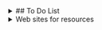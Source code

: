 
<details>

<summary> ## To Do List </summary>

## slide rail how should slide rail move?
- get a second arm, hiwonder jetmax with slide rail 
- ***how can i program the slide rail to move the robot up and down when needed, automatically. it needs a signal when the arm needs to grab a branch, and it needs a signal when the branch has been trimmed. 
- arm sends signal to slide rail. 
- mount the robot arm on a linear actuator slide rail(1000mm). Mount the slide rail to the wall vertically, it will move up and down the wall, this way the robot will be able to reach into a bin on the floor. (see linearActuatorInfo.MD)
- robot arm vertically mounted on a wall, a bin full of branches on the floor, the wall arm reaches down into the bin, then moves up into position where a table with a tray and a second robot arm holding scissors will complete the trim

## computer vision how will robot detect and pick up branch?

- Create custom data sets for individual buds and branches.
- yolov5-pytorch is compatible with robots current python version 3.6.9, unable to upgrade with factory image usb provided by yahboom. will try to use google colab to train model using pytorch code copied from robot system
- The camera will identify the branch closest to the end effector and send the coordinates to the branch arm to pick up and hold. There will be many other branches that look similar and will be close together.
  
  

https://colab.research.google.com/github/luxonis/depthai-ml-training/blob/master/colab-notebooks/YoloV5_training.ipynb
- use this for creating annotion boxes - [make sense AI](https://www.makesense.ai/)    -browser based, no download, no install

</details>

<details>

<summary>Web sites for resources</summary>

- ### Camera sites
 - Camera code - https://github.com/luxonis/depthai
 - https://shop.luxonis.com/  for cameras
  
- ### 3d print sites
 - www.markforged.com

- ### other sources to create annotation boxes for dataset 
 - https://www.cvat.ai/
 - https://github.com/heartexlabs/label-studio
 - https://github.com/heartexlabs/labelImg
 - https://github.com/scalabel/scalabel
 - https://github.com/ryouchinsa/Rectlabel-support
 - https://github.com/ultralytics/ultralytics
 - https://www.roboflow.com 


</details>
